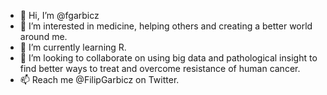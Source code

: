 - 👋 Hi, I’m @fgarbicz
- 👀 I’m interested in medicine, helping others and creating a better world around me.
- 🌱 I’m currently learning R.
- 💞️ I’m looking to collaborate on using big data and pathological insight to find better ways to treat and overcome resistance of human cancer.
- 📫 Reach me @FilipGarbicz on Twitter.

<!---
fgarbicz/fgarbicz is a ✨ special ✨ repository because its `README.md` (this file) appears on your GitHub profile.
You can click the Preview link to take a look at your changes.
--->
